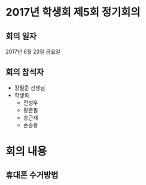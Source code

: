 # 2017년 학생회 제5회 정기회의
## 회의 일자
2017년 6월 23일 금요일

## 회의 참석자
* 장필준 선생님
* 학생회
    * 전성우
    * 황준필
    * 송근재
    * 손승용

# 회의 내용
## 휴대폰 수거방법
